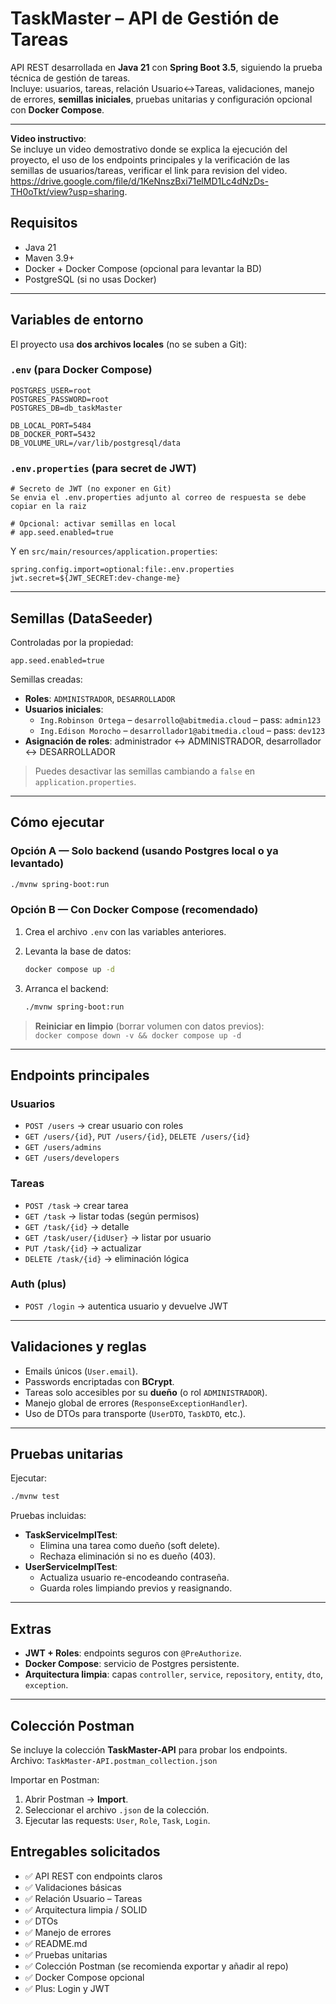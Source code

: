 # TaskMaster – API de Gestión de Tareas

API REST desarrollada en **Java 21** con **Spring Boot 3.5**, siguiendo la prueba técnica de gestión de tareas.  
Incluye: usuarios, tareas, relación Usuario↔Tareas, validaciones, manejo de errores, **semillas iniciales**, pruebas unitarias y configuración opcional con **Docker Compose**.

---

**Video instructivo**:  
  Se incluye un video demostrativo donde se explica la ejecución del proyecto, el uso de los endpoints principales y la verificación de las semillas de usuarios/tareas, verificar el link para revision del video. https://drive.google.com/file/d/1KeNnszBxi71elMD1Lc4dNzDs-TH0oTkt/view?usp=sharing.   

## Requisitos

- Java 21
- Maven 3.9+
- Docker + Docker Compose (opcional para levantar la BD)
- PostgreSQL (si no usas Docker)

---

## Variables de entorno

El proyecto usa **dos archivos locales** (no se suben a Git):

### `.env` (para Docker Compose)

```dotenv
POSTGRES_USER=root
POSTGRES_PASSWORD=root
POSTGRES_DB=db_taskMaster

DB_LOCAL_PORT=5484
DB_DOCKER_PORT=5432
DB_VOLUME_URL=/var/lib/postgresql/data
```

### `.env.properties` (para secret de JWT)

```properties
# Secreto de JWT (no exponer en Git)
Se envia el .env.properties adjunto al correo de respuesta se debe copiar en la raiz

# Opcional: activar semillas en local
# app.seed.enabled=true
```

Y en `src/main/resources/application.properties`:

```properties
spring.config.import=optional:file:.env.properties
jwt.secret=${JWT_SECRET:dev-change-me}
```

---

## Semillas (DataSeeder)

Controladas por la propiedad:

```properties
app.seed.enabled=true
```

Semillas creadas:

- **Roles**: `ADMINISTRADOR`, `DESARROLLADOR`
- **Usuarios iniciales**:
  - `Ing.Robinson Ortega` – `desarrollo@abitmedia.cloud` – pass: `admin123`
  - `Ing.Edison Morocho` – `desarrollador1@abitmedia.cloud` – pass: `dev123`
- **Asignación de roles**: administrador ↔ ADMINISTRADOR, desarrollador ↔ DESARROLLADOR

> Puedes desactivar las semillas cambiando a `false` en `application.properties`.

---

## Cómo ejecutar

### Opción A — Solo backend (usando Postgres local o ya levantado)

```bash
./mvnw spring-boot:run
```

### Opción B — Con Docker Compose (recomendado)

1. Crea el archivo `.env` con las variables anteriores.
2. Levanta la base de datos:

   ```bash
   docker compose up -d
   ```

3. Arranca el backend:

   ```bash
   ./mvnw spring-boot:run
   ```

> **Reiniciar en limpio** (borrar volumen con datos previos):  
> `docker compose down -v && docker compose up -d`

---

## Endpoints principales

### Usuarios

- `POST /users` → crear usuario con roles
- `GET /users/{id}`, `PUT /users/{id}`, `DELETE /users/{id}`
- `GET /users/admins`
- `GET /users/developers`

### Tareas

- `POST /task` → crear tarea
- `GET /task` → listar todas (según permisos)
- `GET /task/{id}` → detalle
- `GET /task/user/{idUser}` → listar por usuario
- `PUT /task/{id}` → actualizar
- `DELETE /task/{id}` → eliminación lógica

### Auth (plus)

- `POST /login` → autentica usuario y devuelve JWT

---

## Validaciones y reglas

- Emails únicos (`User.email`).
- Passwords encriptadas con **BCrypt**.
- Tareas solo accesibles por su **dueño** (o rol `ADMINISTRADOR`).
- Manejo global de errores (`ResponseExceptionHandler`).
- Uso de DTOs para transporte (`UserDTO`, `TaskDTO`, etc.).

---

## Pruebas unitarias

Ejecutar:

```bash
./mvnw test
```

Pruebas incluidas:

- **TaskServiceImplTest**:
  - Elimina una tarea como dueño (soft delete).
  - Rechaza eliminación si no es dueño (403).
- **UserServiceImplTest**:
  - Actualiza usuario re-encodeando contraseña.
  - Guarda roles limpiando previos y reasignando.

---

## Extras

- **JWT + Roles**: endpoints seguros con `@PreAuthorize`.
- **Docker Compose**: servicio de Postgres persistente.
- **Arquitectura limpia**: capas `controller`, `service`, `repository`, `entity`, `dto`, `exception`.

---

## Colección Postman

Se incluye la colección **TaskMaster-API** para probar los endpoints.  
Archivo: `TaskMaster-API.postman_collection.json`

Importar en Postman:

1. Abrir Postman → **Import**.
2. Seleccionar el archivo `.json` de la colección.
3. Ejecutar las requests: `User`, `Role`, `Task`, `Login`.

## Entregables solicitados

- ✅ API REST con endpoints claros
- ✅ Validaciones básicas
- ✅ Relación Usuario – Tareas
- ✅ Arquitectura limpia / SOLID
- ✅ DTOs
- ✅ Manejo de errores
- ✅ README.md
- ✅ Pruebas unitarias
- ✅ Colección Postman (se recomienda exportar y añadir al repo)
- ✅ Docker Compose opcional
- ✅ Plus: Login y JWT
